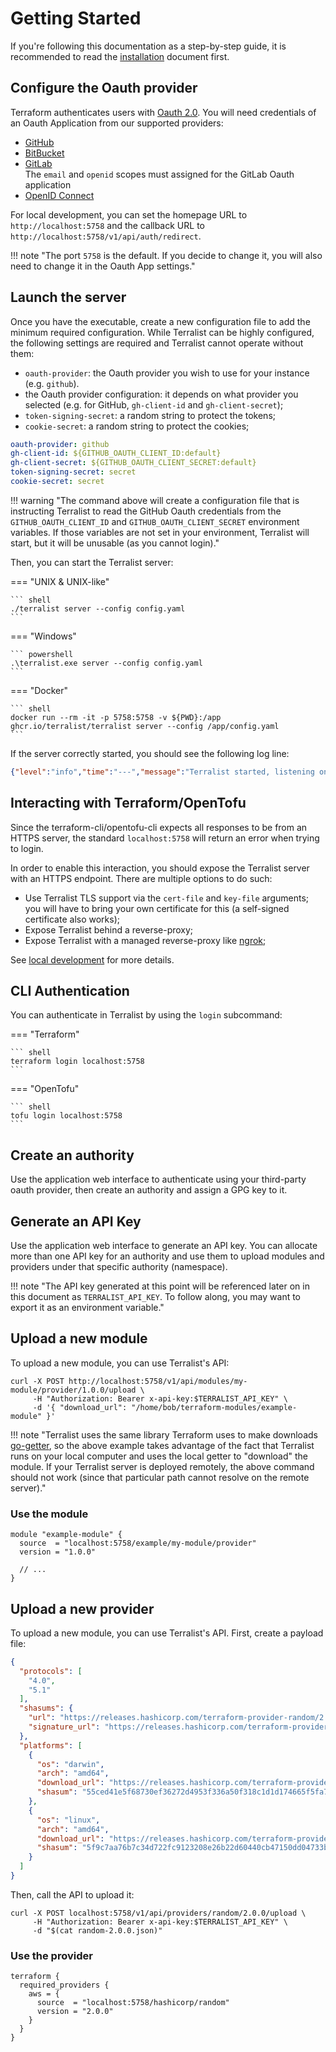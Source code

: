 # Getting Started

If you're following this documentation as a step-by-step guide, it is recommended to read the [installation](./installation.md) document first.

## Configure the Oauth provider

Terraform authenticates users with [Oauth 2.0](https://oauth.net/2/). You will need credentials of an Oauth Application from our supported providers:

- [GitHub](https://docs.github.com/en/developers/apps/building-oauth-apps/creating-an-oauth-app)
- [BitBucket](https://developer.atlassian.com/cloud/bitbucket/oauth-2/)
- [GitLab](https://docs.gitlab.com/ee/integration/oauth_provider.html#create-an-instance-wide-application)
  <br/>The `email` and `openid` scopes must assigned for the GitLab Oauth application
- [OpenID Connect](https://openid.net/specs/openid-connect-core-1_0.html#CodeFlowAuth)

For local development, you can set the homepage URL to `http://localhost:5758` and the callback URL to `http://localhost:5758/v1/api/auth/redirect`.

!!! note "The port `5758` is the default. If you decide to change it, you will also need to change it in the Oauth App settings."

## Launch the server

Once you have the executable, create a new configuration file to add the minimum required configuration.
While Terralist can be highly configured, the following settings are required and Terralist cannot operate without them:

- `oauth-provider`: the Oauth provider you wish to use for your instance (e.g. `github`).
- the Oauth provider configuration: it depends on what provider you selected (e.g. for GitHub, `gh-client-id` and `gh-client-secret`);
- `token-signing-secret`: a random string to protect the tokens;
- `cookie-secret`: a random string to protect the cookies;


``` yaml title="config.yaml"
oauth-provider: github
gh-client-id: ${GITHUB_OAUTH_CLIENT_ID:default}
gh-client-secret: ${GITHUB_OAUTH_CLIENT_SECRET:default}
token-signing-secret: secret
cookie-secret: secret
```
!!! warning "The command above will create a configuration file that is instructing Terralist to read the GitHub Oauth credentials from the `GITHUB_OAUTH_CLIENT_ID` and `GITHUB_OAUTH_CLIENT_SECRET` environment variables. If those variables are not set in your environment, Terralist will start, but it will be unusable (as you cannot login)."

Then, you can start the Terralist server:

=== "UNIX & UNIX-like"

    ``` shell
    ./terralist server --config config.yaml
    ```

=== "Windows"

    ``` powershell
    .\terralist.exe server --config config.yaml
    ```

=== "Docker"

    ``` shell
    docker run --rm -it -p 5758:5758 -v ${PWD}:/app ghcr.io/terralist/terralist server --config /app/config.yaml
    ```

If the server correctly started, you should see the following log line:
```json
{"level":"info","time":"---","message":"Terralist started, listening on port 5758"}
```

## Interacting with Terraform/OpenTofu

Since the terraform-cli/opentofu-cli expects all responses to be from an HTTPS server, the standard `localhost:5758` will return an error when trying to login.


In order to enable this interaction, you should expose the Terralist server with an HTTPS endpoint. There are multiple options to do such:

- Use Terralist TLS support via the `cert-file` and `key-file` arguments; you will have to bring your own certificate for this (a self-signed certificate also works);
- Expose Terralist behind a reverse-proxy;
- Expose Terralist with a managed reverse-proxy like [ngrok](https://ngrok.com/docs/);

See [local development](./dev-guide/local-development.md) for more details.

## CLI Authentication

You can authenticate in Terralist by using the `login` subcommand:

=== "Terraform"

    ``` shell
    terraform login localhost:5758
    ```

=== "OpenTofu"

    ``` shell
    tofu login localhost:5758
    ```

## Create an authority

Use the application web interface to authenticate using your third-party oauth provider, then create an authority and assign a GPG key to it.

## Generate an API Key

Use the application web interface to generate an API key. You can allocate more than one API key for an authority and use them to upload modules and providers under that specific authority (namespace).

!!! note "The API key generated at this point will be referenced later on in this document as `TERRALIST_API_KEY`. To follow along, you may want to export it as an environment variable."

## Upload a new module

To upload a new module, you can use Terralist's API:

``` console
curl -X POST http://localhost:5758/v1/api/modules/my-module/provider/1.0.0/upload \
     -H "Authorization: Bearer x-api-key:$TERRALIST_API_KEY" \
     -d '{ "download_url": "/home/bob/terraform-modules/example-module" }'
```

!!! note "Terralist uses the same library Terraform uses to make downloads [go-getter](https://github.com/hashicorp/go-getter), so the above example takes advantage of the fact that Terralist runs on your local computer and uses the local getter to "download" the module. If your Terralist server is deployed remotely, the above command should not work (since that particular path cannot resolve on the remote server)."


### Use the module
``` hcl
module "example-module" {
  source  = "localhost:5758/example/my-module/provider"
  version = "1.0.0"

  // ...
}
```

## Upload a new provider

To upload a new module, you can use Terralist's API. First, create a payload file:

``` json title="random-2.0.0.json"
{
  "protocols": [
    "4.0",
    "5.1"
  ],
  "shasums": {
    "url": "https://releases.hashicorp.com/terraform-provider-random/2.0.0/terraform-provider-random_2.0.0_SHA256SUMS",
    "signature_url": "https://releases.hashicorp.com/terraform-provider-random/2.0.0/terraform-provider-random_2.0.0_SHA256SUMS.sig"
  },
  "platforms": [
    {
      "os": "darwin",
      "arch": "amd64",
      "download_url": "https://releases.hashicorp.com/terraform-provider-random/2.0.0/terraform-provider-random_2.0.0_darwin_amd64.zip",
      "shasum": "55ced41e5f68730ef36272d4953f336a50f318c1d1d174665f5fa76cb5df08ae"
    },
    {
      "os": "linux",
      "arch": "amd64",
      "download_url": "https://releases.hashicorp.com/terraform-provider-random/2.0.0/terraform-provider-random_2.0.0_linux_amd64.zip",
      "shasum": "5f9c7aa76b7c34d722fc9123208e26b22d60440cb47150dd04733b9b94f4541a"
    }
  ]
}
```

Then, call the API to upload it:

``` console
curl -X POST localhost:5758/v1/api/providers/random/2.0.0/upload \
     -H "Authorization: Bearer x-api-key:$TERRALIST_API_KEY" \
     -d "$(cat random-2.0.0.json)"
```

### Use the provider
``` hcl
terraform {
  required_providers {
    aws = {
      source  = "localhost:5758/hashicorp/random"
      version = "2.0.0"
    }
  }
}
```
